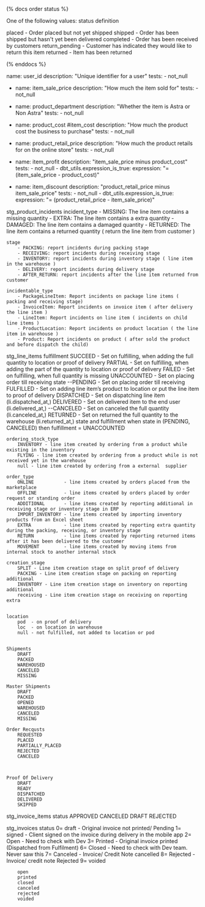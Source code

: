 (% docs order status %}


One of the following values:
status  definition

placed -  Order placed but not yet shipped
shipped - Order has been shipped but hasn't yet been delivered
completed - Order has been received by customers
return_pending - Customer has indicated they would like to return this item
returned - Item has been returned

(% enddocs %}


name: user_id
        description: "Unique identifier for a user"
        tests:
            - not_null

- name: item_sale_price
        description: "How much the item sold for"
        tests:
            - not_null

- name: product_department
        description: "Whether the item is Astra or Non Astra"
        tests:
            - not_null

- name: product_cost #item_cost
        description: "How much the product cost the business to purchase"
        tests:
            - not_null

- name: product_retail_price
        description: "How much the product retails for on the online store"
        tests:
            - not_null

- name: item_profit
        description: "item_sale_price minus product_cost"
        tests:
          - not_null
          - dbt_utils.expression_is_true:
              expression: "= (item_sale_price - product_cost)"

- name: item_discount
      description: "product_retail_price minus item_sale_price"
      tests:
        - not_null
        - dbt_utils.expression_is_true:
            expression: "= (product_retail_price - item_sale_price)"





stg_product_incidents
    incident_type
        - MISSING: The line item contains a missing quantity
        - EXTRA: The line item contains a extra quantity
        - DAMAGED: The line item contains a damaged quantity
        - RETURNED: The line item contains a returned quantity ( return the line item from customer )

    stage
        - PACKING: report incidents during packing stage
        - RECEIVING: report incidents during receiving stage
        - INVENTORY: report incidents during inventory stage ( line item in the warehouse )
        - DELIVERY: report incidents during delivery stage
        - AFTER_RETURN: report incidents after the line item returned from customer

    incidentable_type
        - PackageLineItem: Report incidents on package line items ( packing and receiving stage)
        - InvoiceItem: Report incidents on invoice item ( after delivery the line item )
        - LineItem: Report incidents on line item ( incidents on child line items )
        - ProductLocation: Report incidents on product location ( the line item in warehouse )
        - Product: Report incidents on product ( after sold the product and before dispatch the child)






stg_line_items
    fulfillment
        SUCCEED - Set on fulfilling, when adding the full quantity to location or proof of delivery
        PARTIAL - Set on fulfilling, when adding the part of the quantity to location or proof of delivery
        FAILED - Set on fulfilling, when full quantity is missing
        UNACCOUNTED - Set on placing order till receiving
    state
        --PENDING    - Set on placing order till receiving
        FULFILLED  - Set on adding line item’s product to location or put the line item to proof of delivery
        DISPATCHED - Set on dispatching line item                            (li.dispatched_at,)
        DELIVERED  - Set on delivered item to the end user                   (li.delivered_at,)
        --CANCELED   - Set on canceled the full quantity                     (li.canceled_at,)
        RETURNED   - Set on returned the full quantity to the warehouse      (li.returned_at,)
    state and fulfillment
        when state in (PENDING, CANCELED) then fulfillment = UNACCOUNTED

    ordering_stock_type
        INVENTORY - line item created by ordering from a product while existing in the inventory
        FLYING - line item created by ordering from a product while is not received yet in the warehouse
        null - line item created by ordering from a external  supplier

    order_type
        ONLINE           - line items created by orders placed from the marketplace
        OFFLINE          - line items created by orders placed by order request or standing order
        ADDITIONAL       - line items created by reporting additional in receiving stage or inventory stage in ERP
        IMPORT_INVENTORY - line items created by importing inventory products from an Excel sheet
        EXTRA            - line items created by reporting extra quantity during the packing, receiving, or inventory stage
        RETURN           - line items created by reporting returned items after it has been delivered to the customer
        MOVEMENT         - line items created by moving items from internal stock to another internal stock

    creation_stage
        SPLIT - Line item creation stage on split proof of delivery
        PACKING - Line item creation stage on packing on reporting additional
        INVENTORY - Line item creation stage on inventory on reporting additional
        receiving - Line item creation stage on receiving on reporting extra

    
    location
        pod  - on proof of delivery
        loc  - on location in warehouse
        null - not fulfilled, not added to location or pod


    Shipments
        DRAFT
        PACKED
        WAREHOUSED
        CANCELED
        MISSING

    Master Shipments
        DRAFT
        PACKED
        OPENED
        WAREHOUSED
        CANCELED
        MISSING
    
    Order Recqusts
        REQUESTED
        PLACED
        PARTIALLY_PLACED
        REJECTED
        CANCELED



    Proof Of Delivery
        DRAFT
        READY
        DISPATCHED
        DELIVERED
        SKIPPED


stg_invoice_items
    status 
        APPROVED
        CANCELED
        DRAFT
        REJECTED

stg_invoices
    status 
        0= draft - Original invoice not printed/ Pending
        1= signed - Client signed on the invoice during delivery in the mobile app
        2= Open - Need to check with Dev
        3= Printed - Original invoice printed (Dispatched from Fulfilment)
        6= Closed - Need to check with Dev team. Never saw this
        7= Canceled - Invoice/ Credit Note cancelled
        8= Rejected - Invoice/ credit note Rejected
        9= voided

        open     
        printed
        closed
        canceled
        rejected
        voided

